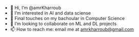 - 👋 Hi, I’m @amrKharroub
- 👀 I’m interested in AI and data sciense 
- 🌱 Final touches on my bachoular in Computer Science
- 💞️ I’m looking to collaborate on ML and DL projects
- 📫 How to reach me: email me at amrkharroub@gmail.com

<!---
amrKharroub/amrKharroub is a ✨ special ✨ repository because its `README.md` (this file) appears on your GitHub profile.
You can click the Preview link to take a look at your changes.
--->
